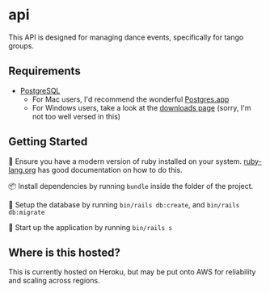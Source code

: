 # api

This API is designed for managing dance events, specifically for tango groups.

## Requirements

- [PostgreSQL](https://www.postgresql.org)
  - For Mac users, I'd recommend the wonderful [Postgres.app](http://postgresapp.com/)
  - For Windows users, take a look at the [downloads page](https://www.postgresql.org/download/windows/) (sorry, I'm not too well versed in this)

## Getting Started

:gem: Ensure you have a modern version of ruby installed on your system. [ruby-lang.org](https://www.ruby-lang.org/en/) has good documentation on how to do this.

:package: Install dependencies by running `bundle` inside the folder of the project.

:book: Setup the database by running `bin/rails db:create`, and `bin/rails db:migrate`

:dancer: Start up the application by running `bin/rails s`

## Where is this hosted?

This is currently hosted on Heroku, but may be put onto AWS for reliability and scaling across regions.

